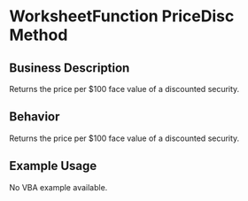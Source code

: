 # WorksheetFunction PriceDisc Method

## Business Description
Returns the price per $100 face value of a discounted security.

## Behavior
Returns the price per $100 face value of a discounted security.

## Example Usage
No VBA example available.